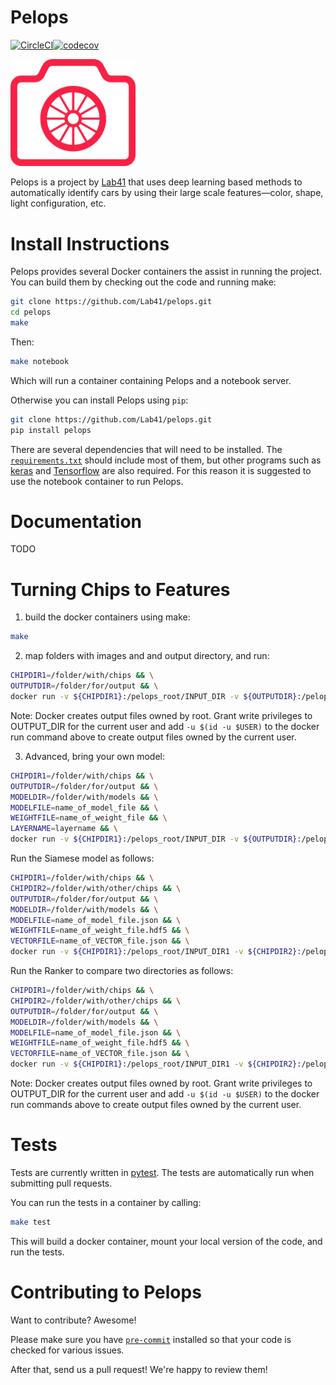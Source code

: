 # Pelops

[![CircleCI](https://circleci.com/gh/Lab41/pelops.svg?style=svg)](https://circleci.com/gh/Lab41/pelops)[![codecov](https://codecov.io/gh/Lab41/pelops/branch/master/graph/badge.svg)](https://codecov.io/gh/Lab41/pelops)

<!-- Need to set width, which can't be done with MarkDown on Github -->
<img src="/misc/pelops.png" alt="Pelops Logo" width="200"/>

Pelops is a project by [Lab41](http://www.lab41.org/) that uses deep learning
based methods to automatically identify cars by using their large scale
features—color, shape, light configuration, etc.

# Install Instructions

Pelops provides several Docker containers the assist in running the project.
You can build them by checking out the code and running make:

```bash
git clone https://github.com/Lab41/pelops.git
cd pelops
make
```

Then:

```bash
make notebook
```

Which will run a container containing Pelops and a notebook server.

Otherwise you can install Pelops using `pip`:

```bash
git clone https://github.com/Lab41/pelops.git
pip install pelops
```

There are several dependencies that will need to be installed. The
[`requirements.txt`](requirements.txt) should include most of them, but other
programs such as [keras](https://keras.io/) and
[Tensorflow](https://www.tensorflow.org/) are also required. For this reason
it is suggested to use the notebook container to run Pelops.

# Documentation
TODO

# Turning Chips to Features

1. build the docker containers using make:

```bash
make
```

2. map folders with images and and output directory, and run:

```bash
CHIPDIR1=/folder/with/chips && \
OUTPUTDIR=/folder/for/output && \
docker run -v ${CHIPDIR1}:/pelops_root/INPUT_DIR -v ${OUTPUTDIR}:/pelops_root/OUTPUT_DIR l41-pelops-i2v
```

Note: Docker creates output files owned by root. Grant write privileges to OUTPUT_DIR for the current user and add `-u $(id -u $USER)` to the docker run command above to create output files owned by the current user.

3. Advanced, bring your own model:

```bash
CHIPDIR1=/folder/with/chips && \
OUTPUTDIR=/folder/for/output && \
MODELDIR=/folder/with/models && \
MODELFILE=name_of_model_file && \
WEIGHTFILE=name_of_weight_file && \
LAYERNAME=layername && \
docker run -v ${CHIPDIR1}:/pelops_root/INPUT_DIR -v ${OUTPUTDIR}:/pelops_root/OUTPUT_DIR -v ${MODELDIR}:/pelops_root/MODEL_DIR -e MODEL="/pelops_root/${MODELFILE}" -e WEIGHTS="/pelops_root/${WEIGHTFILE}" -e LAYER="${LAYERNAME}" l41-pelops-i2v
```

Run the Siamese model as follows:

```bash
CHIPDIR1=/folder/with/chips && \
CHIPDIR2=/folder/with/other/chips && \
OUTPUTDIR=/folder/for/output && \
MODELDIR=/folder/with/models && \
MODELFILE=name_of_model_file.json && \
WEIGHTFILE=name_of_weight_file.hdf5 && \
VECTORFILE=name_of_VECTOR_file.json && \
docker run -v ${CHIPDIR1}:/pelops_root/INPUT_DIR1 -v ${CHIPDIR2}:/pelops_root/INPUT_DIR2 -v ${OUTPUTDIR}:/pelops_root/OUTPUT_DIR -v ${MODELDIR}:/pelops_root/MODEL_DIR -e WEIGHTS="/pelops_root/MODEL_DIR/${WEIGHTFILE}" -e MODEL="/pelops_root/MODEL_DIR/${MODELFILE}" -e VECTORS="/pelops_root/INPUT_DIR1/${VECTORFILE}" l41-pelops-siamese
```

Run the Ranker to compare two directories as follows:

```bash
CHIPDIR1=/folder/with/chips && \
CHIPDIR2=/folder/with/other/chips && \
OUTPUTDIR=/folder/for/output && \
MODELDIR=/folder/with/models && \
MODELFILE=name_of_model_file.json && \
WEIGHTFILE=name_of_weight_file.hdf5 && \
VECTORFILE=name_of_VECTOR_file.json && \
docker run -v ${CHIPDIR1}:/pelops_root/INPUT_DIR1 -v ${CHIPDIR2}:/pelops_root/INPUT_DIR2 -v ${OUTPUTDIR}:/pelops_root/OUTPUT_DIR -v ${MODELDIR}:/pelops_root/MODEL_DIR -e WEIGHTS="/pelops_root/MODEL_DIR/${WEIGHTFILE}" -e MODEL="/pelops_root/MODEL_DIR/${MODELFILE}" -e VECTORS="/pelops_root/INPUT_DIR1/${VECTORFILE}" l41-pelops-ranker
```

Note: Docker creates output files owned by root. Grant write privileges to OUTPUT_DIR for the current user and add `-u $(id -u $USER)` to the docker run commands above to create output files owned by the current user.

# Tests

Tests are currently written in [pytest](https://docs.pytest.org/en/latest/). The tests are automatically run when submitting pull requests.

You can run the tests in a container by calling:

```bash
make test
```

This will build a docker container, mount your local version of the code, and
run the tests.

# Contributing to Pelops

Want to contribute?  Awesome!

Please make sure you have [`pre-commit`](http://pre-commit.com/) installed so
that your code is checked for various issues.

After that, send us a pull request! We're happy to review them!
